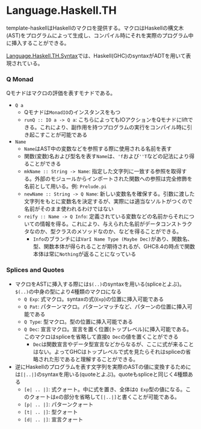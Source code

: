 # Language.Haskell.TH

template-haskellはHaskellのマクロを提供する。マクロはHaskellの構文木(AST)をプログラムによって生成し、コンパイル時にそれを実際のプログラム中に挿入することができる。

[Language.Haskell.TH.Syntax](https://www.stackage.org/haddock/lts-12.7/template-haskell-2.13.0.0/Language-Haskell-TH-Syntax.html)では、Haskell(GHC)のsyntaxがADTを用いて表現されている。

### Q Monad

Qモナドはマクロの評価を表すモナドである。

- `Q a`
    - Qモナドは`MonadIO`のインスタンスをもつ
    - `runQ :: IO a -> Q a`: こちらによってもIOアクションをQモナドにliftできる。これにより、副作用を持つプログラムの実行をコンパイル時に引き起こすことが可能である
- `Name`
    - `Name`はAST中の変数などを参照する際に使用される名前を表す
    - 関数(変数)名および型名を表す`Name`は、`'f`および`''T`などの記法により得ることができる
    - `mkName :: String -> Name`: 指定した文字列に一致する参照を取得する。外部のモジュールからインポートされた関数への参照は完全修飾を名前として用いる。例: `Prelude.pi`
    - `newName :: String -> Q Name`: 新しい変数名を確保する。引数に渡した文字列をもとに変数名を決定するが、実際には適当なソルトがつくので名前がそのまま使われるわけではない
    - `reify :: Name -> Q Info`: 定義されている変数などの名前からそれについての情報を得る。これにより、与えられた名前がデータコンストラクタなのか、型クラスのメソッドなのか、などを得ることができる。
        - `Info`のブランチには`VarI Name Type (Maybe Dec)`があり、関数名、型、関数本体が得られることが期待されるが、GHC8.4の時点で関数本体は常に`Nothing`が返ることになっている

### Splices and Quotes

- マクロをASTに挿入する際には`$(..)`のsyntaxを用いる(spliceとよぶ)。`$(..)`の中身の型により4種類のマクロになる
    - `Q Exp`: 式マクロ。syntaxの式(`Exp`)の位置に挿入可能である
    - `Q Pat`: パターンマクロ。パターンマッチなど、パターンの位置に挿入可能である
    - `Q Type`: 型マクロ。型の位置に挿入可能である
    - `Q Dec`: 宣言マクロ。宣言を置く位置(トップレベル)に挿入可能である。このマクロはspliceを省略して直接`Q Dec`の値を置くことができる
        - `Dec`は関数宣言やデータ型宣言などからなるが、ここに式が来ることはない。よってGHCはトップレベルで式を見たらそれはspliceの省略された形であると理解することができる。
- 逆にHaskellのプログラムを表す文字列を実際のASTの値に変換するためには`[|..|]`のsyntaxを用いる(quoteとよぶ)。quoteもspliceと同じく4種類ある
    - `[e| .. |]`: 式クォート。中に式を置き、全体は`Q Exp`型の値になる。このクォートは`e`の部分を省略して`[|..|]`と書くことが可能である。
    - `[p| .. |]`: パターンクォート
    - `[t| .. |]`: 型クォート
    - `[d| .. |]`: 宣言クォート

